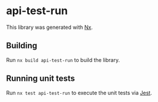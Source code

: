 # api-test-run

This library was generated with [Nx](https://nx.dev).

## Building

Run `nx build api-test-run` to build the library.

## Running unit tests

Run `nx test api-test-run` to execute the unit tests via [Jest](https://jestjs.io).
